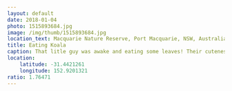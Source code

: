 ```yaml
---
layout: default
date: 2018-01-04
photo: 1515893684.jpg
image: /img/thumb/1515893684.jpg
location_text: Macquarie Nature Reserve, Port Macquarie, NSW, Australia
title: Eating Koala
caption: That litle guy was awake and eating some leaves! Their cuteness level went through the roof! I loved the hahaha!!
location:
    latitude: -31.4421261
    longitude: 152.9201321
ratio: 1.76471
---
```

